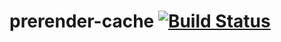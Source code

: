 # prerender-cache [![Build Status](https://travis-ci.org/ryanricard/prerender-cache.svg?branch=master)](https://travis-ci.org/ryanricard/prerender-cache)
